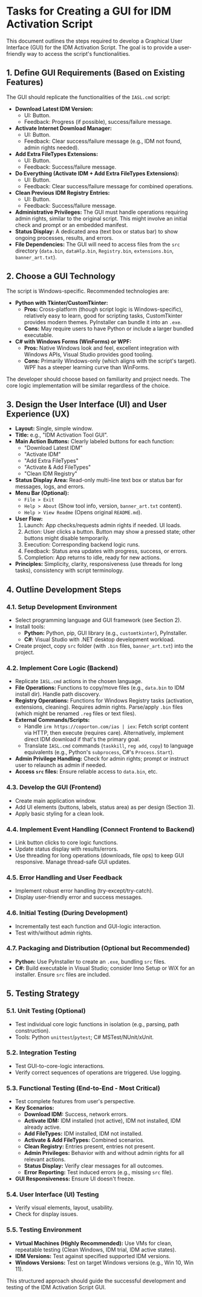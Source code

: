# Tasks for Creating a GUI for IDM Activation Script

This document outlines the steps required to develop a Graphical User Interface (GUI) for the IDM Activation Script. The goal is to provide a user-friendly way to access the script's functionalities.

## 1. Define GUI Requirements (Based on Existing Features)

The GUI should replicate the functionalities of the `IASL.cmd` script:

*   **Download Latest IDM Version:**
    *   UI: Button.
    *   Feedback: Progress (if possible), success/failure message.
*   **Activate Internet Download Manager:**
    *   UI: Button.
    *   Feedback: Clear success/failure message (e.g., IDM not found, admin rights needed).
*   **Add Extra FileTypes Extensions:**
    *   UI: Button.
    *   Feedback: Success/failure message.
*   **Do Everything (Activate IDM + Add Extra FileTypes Extensions):**
    *   UI: Button.
    *   Feedback: Clear success/failure message for combined operations.
*   **Clean Previous IDM Registry Entries:**
    *   UI: Button.
    *   Feedback: Success/failure message.
*   **Administrative Privileges:** The GUI must handle operations requiring admin rights, similar to the original script. This might involve an initial check and prompt or an embedded manifest.
*   **Status Display:** A dedicated area (text box or status bar) to show ongoing processes, results, and errors.
*   **File Dependencies:** The GUI will need to access files from the `src` directory (`data.bin`, `dataHlp.bin`, `Registry.bin`, `extensions.bin`, `banner_art.txt`).

## 2. Choose a GUI Technology

The script is Windows-specific. Recommended technologies are:

*   **Python with Tkinter/CustomTkinter:**
    *   **Pros:** Cross-platform (though script logic is Windows-specific), relatively easy to learn, good for scripting tasks, CustomTkinter provides modern themes. PyInstaller can bundle it into an `.exe`.
    *   **Cons:** May require users to have Python or include a larger bundled executable.
*   **C# with Windows Forms (WinForms) or WPF:**
    *   **Pros:** Native Windows look and feel, excellent integration with Windows APIs, Visual Studio provides good tooling.
    *   **Cons:** Primarily Windows-only (which aligns with the script's target). WPF has a steeper learning curve than WinForms.

The developer should choose based on familiarity and project needs. The core logic implementation will be similar regardless of the choice.

## 3. Design the User Interface (UI) and User Experience (UX)

*   **Layout:** Single, simple window.
*   **Title:** e.g., "IDM Activation Tool GUI".
*   **Main Action Buttons:** Clearly labeled buttons for each function:
    *   "Download Latest IDM"
    *   "Activate IDM"
    *   "Add Extra FileTypes"
    *   "Activate & Add FileTypes"
    *   "Clean IDM Registry"
*   **Status Display Area:** Read-only multi-line text box or status bar for messages, logs, and errors.
*   **Menu Bar (Optional):**
    *   `File > Exit`
    *   `Help > About` (Show tool info, version, `banner_art.txt` content).
    *   `Help > View Readme` (Opens original `README.md`).
*   **User Flow:**
    1.  Launch: App checks/requests admin rights if needed. UI loads.
    2.  Action: User clicks a button. Button may show a pressed state; other buttons might disable temporarily.
    3.  Execution: Corresponding backend logic runs.
    4.  Feedback: Status area updates with progress, success, or errors.
    5.  Completion: App returns to idle, ready for new actions.
*   **Principles:** Simplicity, clarity, responsiveness (use threads for long tasks), consistency with script terminology.

## 4. Outline Development Steps

### 4.1. Setup Development Environment
*   Select programming language and GUI framework (see Section 2).
*   Install tools:
    *   **Python:** Python, pip, GUI library (e.g., `customtkinter`), PyInstaller.
    *   **C#:** Visual Studio with .NET desktop development workload.
*   Create project, copy `src` folder (with `.bin` files, `banner_art.txt`) into the project.

### 4.2. Implement Core Logic (Backend)
*   Replicate `IASL.cmd` actions in the chosen language.
*   **File Operations:** Functions to copy/move files (e.g., `data.bin` to IDM install dir). Handle path discovery.
*   **Registry Operations:** Functions for Windows Registry tasks (activation, extensions, cleaning). Requires admin rights. Parse/apply `.bin` files (which might be renamed `.reg` files or text files).
*   **External Commands/Scripts:**
    *   Handle `irm https://coporton.com/ias | iex`: Fetch script content via HTTP, then execute (requires care). Alternatively, implement direct IDM download if that's the primary goal.
    *   Translate `IASL.cmd` commands (`taskkill`, `reg add`, `copy`) to language equivalents (e.g., Python's `subprocess`, C#'s `Process.Start`).
*   **Admin Privilege Handling:** Check for admin rights; prompt or instruct user to relaunch as admin if needed.
*   **Access `src` files:** Ensure reliable access to `data.bin`, etc.

### 4.3. Develop the GUI (Frontend)
*   Create main application window.
*   Add UI elements (buttons, labels, status area) as per design (Section 3).
*   Apply basic styling for a clean look.

### 4.4. Implement Event Handling (Connect Frontend to Backend)
*   Link button clicks to core logic functions.
*   Update status display with results/errors.
*   Use threading for long operations (downloads, file ops) to keep GUI responsive. Manage thread-safe GUI updates.

### 4.5. Error Handling and User Feedback
*   Implement robust error handling (try-except/try-catch).
*   Display user-friendly error and success messages.

### 4.6. Initial Testing (During Development)
*   Incrementally test each function and GUI-logic interaction.
*   Test with/without admin rights.

### 4.7. Packaging and Distribution (Optional but Recommended)
*   **Python:** Use PyInstaller to create an `.exe`, bundling `src` files.
*   **C#:** Build executable in Visual Studio; consider Inno Setup or WiX for an installer. Ensure `src` files are included.

## 5. Testing Strategy

### 5.1. Unit Testing (Optional)
*   Test individual core logic functions in isolation (e.g., parsing, path construction).
*   Tools: Python `unittest`/`pytest`; C# MSTest/NUnit/xUnit.

### 5.2. Integration Testing
*   Test GUI-to-core-logic interactions.
*   Verify correct sequences of operations are triggered. Use logging.

### 5.3. Functional Testing (End-to-End - Most Critical)
*   Test complete features from user's perspective.
*   **Key Scenarios:**
    *   **Download IDM:** Success, network errors.
    *   **Activate IDM:** IDM installed (not active), IDM not installed, IDM already active.
    *   **Add FileTypes:** IDM installed, IDM not installed.
    *   **Activate & Add FileTypes:** Combined scenarios.
    *   **Clean Registry:** Entries present, entries not present.
    *   **Admin Privileges:** Behavior with and without admin rights for all relevant actions.
    *   **Status Display:** Verify clear messages for all outcomes.
    *   **Error Reporting:** Test induced errors (e.g., missing `src` file).
*   **GUI Responsiveness:** Ensure UI doesn't freeze.

### 5.4. User Interface (UI) Testing
*   Verify visual elements, layout, usability.
*   Check for display issues.

### 5.5. Testing Environment
*   **Virtual Machines (Highly Recommended):** Use VMs for clean, repeatable testing (Clean Windows, IDM trial, IDM active states).
*   **IDM Versions:** Test against specified supported IDM versions.
*   **Windows Versions:** Test on target Windows versions (e.g., Win 10, Win 11).

This structured approach should guide the successful development and testing of the IDM Activation Script GUI.
